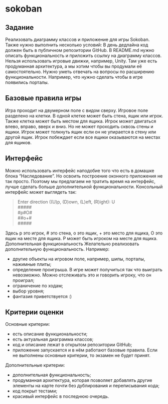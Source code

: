 # sokoban
## Задание
Реализовать диаграмму классов и приложение для игры Sokoban. Также нужно выполнить несколько условий:
В день дедлайна код должен быть в публичном репозитории GitHub. В README.md нужно описать функциональность и приложить ссылку на диаграмму классов.
Нельзя использовать игровые движки, например, Unity. Там уже есть продуманная архитектура, а мы хотим чтобы вы продумали её самостоятельно.
Нужно уметь отвечать на вопросы по расширению функциональности. Например, что нужно сделать чтобы в игре появились порталы.

## Базовые правила игры
Игра проходит на двумерном поле с видом сверху. Игровое поле разделено на клетки. В одной клетке может быть стена, ящик или игрок. Также клетка может быть местом для ящика. Игрок может двигаться влево, вправо, вверх и вниз. Но не может проходить сквозь стены и ящики. Игрок может толкнуть ящик если он не упирается в стену или другой ящик. Игрок побеждает если все ящики оказываются на местах для ящиков.

## Интерфейс
Можно использовать интерфейс наподобие того что есть в домашке блока “Наследование”. Но освоить построение оконного приложения не так просто. Поэтому мы предлагаем не тратить время на интерфейс, лучше сделать больше дополнительной функциональности. Консольный интерфейс может выглядеть так:

> Enter direction ((U)p, (D)own, (L)eft, (R)ight): U  
> \#####  
> #p#O#  
> ##o+#  
> \#####  

Здесь p это игрок, # это стена, o это ящик, + это место для ящика, O это ящик на месте для ящика. P может быть игроком на месте для ящика.
Дополнительная функциональность
Желательно реализовать дополнительную функциональность. Например:
- другие объекты на игровом поле, например, шипы, порталы, нажимные плиты;
- определение проигрыша. В игре может получиться так что выиграть невозможно. Можно отслеживать это и говорить игроку, что он проиграл;
- ограничение по ходам;
- выбор уровня;
- фантазия приветствуется :)

## Критерии оценки
Основные критерии:
- есть описание функциональности;
- есть актуальная диаграмма классов;
- код и описание лежат в открытом репозитории GitHub;
- приложение запускается и в нём работают базовые правила.
Если не выполнены основные критерии, то экзамен не будет принят.

Дополнительные критерии:
- дополнительная функциональность;
- продуманная архитектура, которая позволяет добавлять другие элементы на карте почти без дублирования и переписывания кода;
- код покрыт тестами;
- красивый интерфейс в последнюю очередь.
